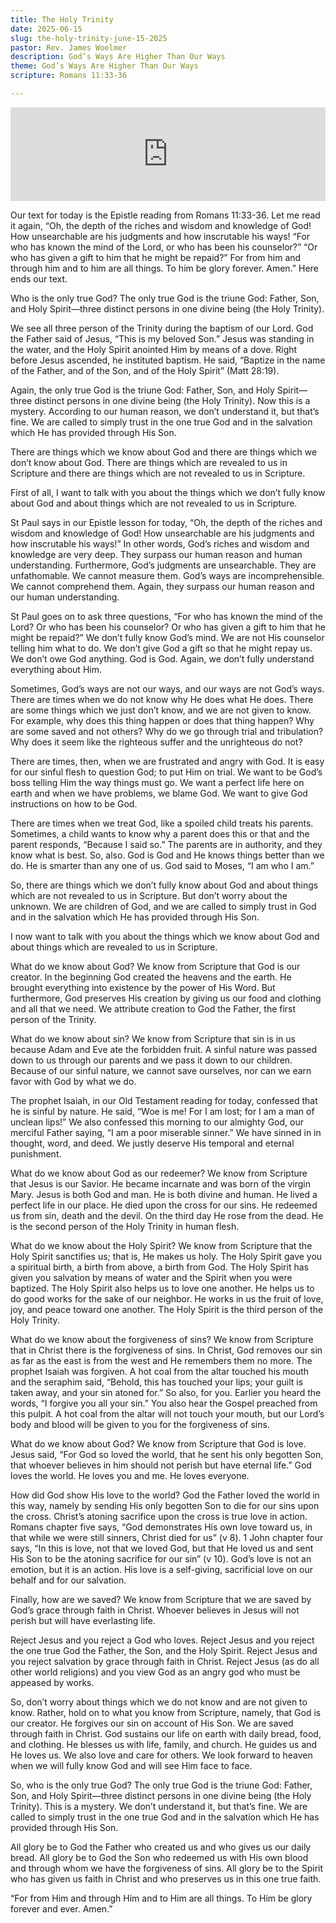 ```yaml
---
title: The Holy Trinity
date: 2025-06-15
slug: the-holy-trinity-june-15-2025
pastor: Rev. James Woelmer
description: God’s Ways Are Higher Than Our Ways
theme: God’s Ways Are Higher Than Our Ways
scripture: Romans 11:33-36

---
```


<iframe title="The Holy Trinity – June 15, 2025" allowtransparency="true" height="150" width="100%" style="border: none; min-width: min(100%, 430px);height:150px;" scrolling="no" data-name="pb-iframe-player" src="https://www.podbean.com/player-v2/?i=6tkvd-18d9d39-pb&from=pb6admin&share=1&download=1&rtl=0&fonts=Arial&skin=1&font-color=auto&logo_link=episode_page&btn-skin=7" loading="lazy"></iframe>

Our text for today is the Epistle reading from Romans 11:33-36. Let me read it again, “Oh, the depth of the riches and wisdom and knowledge of God! How unsearchable are his judgments and how inscrutable his ways! “For who has known the mind of the Lord, or who has been his counselor?” “Or who has given a gift to him that he might be repaid?” For from him and through him and to him are all things. To him be glory forever. Amen.” Here ends our text.

Who is the only true God? The only true God is the triune God: Father, Son, and Holy Spirit—three distinct persons in one divine being (the Holy Trinity). 

We see all three person of the Trinity during the baptism of our Lord. God the Father said of Jesus, “This is my beloved Son.” Jesus was standing in the water, and the Holy Spirit anointed Him by means of a dove. Right before Jesus ascended, he instituted baptism. He said, “Baptize in the name of the Father, and of the Son, and of the Holy Spirit” (Matt 28:19).

Again, the only true God is the triune God: Father, Son, and Holy Spirit—three distinct persons in one divine being (the Holy Trinity). Now this is a mystery. According to our human reason, we don’t understand it, but that’s fine. We are called to simply trust in the one true God and in the salvation which He has provided through His Son.

There are things which we know about God and there are things which we don’t know about God. There are things which are revealed to us in Scripture and there are things which are not revealed to us in Scripture.

First of all, I want to talk with you about the things which we don’t fully know about God and about things which are not revealed to us in Scripture.

St Paul says in our Epistle lesson for today, “Oh, the depth of the riches and wisdom and knowledge of God! How unsearchable are his judgments and how inscrutable his ways!” In other words, God’s riches and wisdom and knowledge are very deep. They surpass our human reason and human understanding. Furthermore, God’s judgments are unsearchable. They are unfathomable. We cannot measure them. God’s ways are incomprehensible. We cannot comprehend them. Again, they surpass our human reason and our human understanding.

St Paul goes on to ask three questions, “For who has known the mind of the Lord? Or who has been his counselor? Or who has given a gift to him that he might be repaid?” We don’t fully know God’s mind. We are not His counselor telling him what to do. We don’t give God a gift so that he might repay us. We don’t owe God anything. God is God. Again, we don’t fully understand everything about Him.

Sometimes, God’s ways are not our ways, and our ways are not God’s ways. There are times when we do not know why He does what He does. There are some things which we just don’t know, and we are not given to know. For example, why does this thing happen or does that thing happen? Why are some saved and not others? Why do we go through trial and tribulation? Why does it seem like the righteous suffer and the unrighteous do not?

There are times, then, when we are frustrated and angry with God. It is easy for our sinful flesh to question God; to put Him on trial. We want to be God’s boss telling Him the way things must go. We want a perfect life here on earth and when we have problems, we blame God. We want to give God instructions on how to be God. 

There are times when we treat God, like a spoiled child treats his parents. Sometimes, a child wants to know why a parent does this or that and the parent responds, “Because I said so.” The parents are in authority, and they know what is best. So, also. God is God and He knows things better than we do. He is smarter than any one of us. God said to Moses, “I am who I am.” 

So, there are things which we don’t fully know about God and about things which are not revealed to us in Scripture. But don’t worry about the unknown. We are children of God, and we are called to simply trust in God and in the salvation which He has provided through His Son.

I now want to talk with you about the things which we know about God and about things which are revealed to us in Scripture.

What do we know about God? We know from Scripture that God is our creator. In the beginning God created the heavens and the earth. He brought everything into existence by the power of His Word. But furthermore, God preserves His creation by giving us our food and clothing and all that we need. We attribute creation to God the Father, the first person of the Trinity.

What do we know about sin? We know from Scripture that sin is in us because Adam and Eve ate the forbidden fruit. A sinful nature was passed down to us through our parents and we pass it down to our children. Because of our sinful nature, we cannot save ourselves, nor can we earn favor with God by what we do.

The prophet Isaiah, in our Old Testament reading for today, confessed that he is sinful by nature. He said, “Woe is me! For I am lost; for I am a man of unclean lips!” We also confessed this morning to our almighty God, our merciful Father saying, “I am a poor miserable sinner.” We have sinned in in thought, word, and deed. We justly deserve His temporal and eternal punishment.

What do we know about God as our redeemer? We know from Scripture that Jesus is our Savior. He became incarnate and was born of the virgin Mary. Jesus is both God and man. He is both divine and human. He lived a perfect life in our place. He died upon the cross for our sins. He redeemed us from sin, death and the devil. On the third day He rose from the dead. He is the second person of the Holy Trinity in human flesh.

What do we know about the Holy Spirit? We know from Scripture that the Holy Spirit sanctifies us; that is, He makes us holy. The Holy Spirit gave you a spiritual birth, a birth from above, a birth from God. The Holy Spirit has given you salvation by means of water and the Spirit when you were baptized. The Holy Spirit also helps us to love one another. He helps us to do good works for the sake of our neighbor. He works in us the fruit of love, joy, and peace toward one another. The Holy Spirit is the third person of the Holy Trinity.

What do we know about the forgiveness of sins? We know from Scripture that in Christ there is the forgiveness of sins. In Christ, God removes our sin as far as the east is from the west and He remembers them no more. The prophet Isaiah was forgiven. A hot coal from the altar touched his mouth and the seraphim said, “Behold, this has touched your lips; your guilt is taken away, and your sin atoned for.” So also, for you. Earlier you heard the words, “I forgive you all your sin.” You also hear the Gospel preached from this pulpit. A hot coal from the altar will not touch your mouth, but our Lord’s body and blood will be given to you for the forgiveness of sins.

What do we know about God? We know from Scripture that God is love. Jesus said, “For God so loved the world, that he sent his only begotten Son, that whoever believes in him should not perish but have eternal life.” God loves the world. He loves you and me. He loves everyone.

How did God show His love to the world? God the Father loved the world in this way, namely by sending His only begotten Son to die for our sins upon the cross. Christ’s atoning sacrifice upon the cross is true love in action. Romans chapter five says, “God demonstrates His own love toward us, in that while we were still sinners, Christ died for us” (v 8). 1 John chapter four says, “In this is love, not that we loved God, but that He loved us and sent His Son to be the atoning sacrifice for our sin” (v 10). God’s love is not an emotion, but it is an action. His love is a self-giving, sacrificial love on our behalf and for our salvation.

Finally, how are we saved? We know from Scripture that we are saved by God’s grace through faith in Christ. Whoever believes in Jesus will not perish but will have everlasting life.

Reject Jesus and you reject a God who loves. Reject Jesus and you reject the one true God the Father, the Son, and the Holy Spirit. Reject Jesus and you reject salvation by grace through faith in Christ. Reject Jesus (as do all other world religions) and you view God as an angry god who must be appeased by works.

So, don’t worry about things which we do not know and are not given to know. Rather, hold on to what you know from Scripture, namely, that God is our creator. He forgives our sin on account of His Son. We are saved through faith in Christ. God sustains our life on earth with daily bread, food, and clothing. He blesses us with life, family, and church. He guides us and He loves us. We also love and care for others. We look forward to heaven when we will fully know God and will see Him face to face.

So, who is the only true God? The only true God is the triune God: Father, Son, and Holy Spirit—three distinct persons in one divine being (the Holy Trinity). This is a mystery. We don’t understand it, but that’s fine. We are called to simply trust in the one true God and in the salvation which He has provided through His Son.

All glory be to God the Father who created us and who gives us our daily bread. All glory be to God the Son who redeemed us with His own blood and through whom we have the forgiveness of sins. All glory be to the Spirit who has given us faith in Christ and who preserves us in this one true faith.

“For from Him and through Him and to Him are all things. To Him be glory forever and ever. Amen.”
